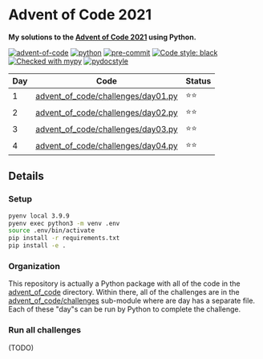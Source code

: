 # Advent of Code 2021

**My solutions to the [Advent of Code 2021](https://adventofcode.com/2021) using Python.**

[![advent-of-code](https://img.shields.io/badge/Advent_of_Code-2021-F80046.svg?style=flat)](https://adventofcode.com)
[![python](https://img.shields.io/badge/Python-3.9-3776AB.svg?style=flat&logo=python&logoColor=white)](https://www.python.org)
[![pre-commit](https://img.shields.io/badge/pre--commit-enabled-brightgreen?logo=pre-commit&logoColor=white)](https://github.com/pre-commit/pre-commit)
[![Code style: black](https://img.shields.io/badge/code%20style-black-000000.svg)](https://github.com/psf/black)
[![Checked with mypy](http://www.mypy-lang.org/static/mypy_badge.svg)](http://mypy-lang.org/)
[![pydocstyle](https://img.shields.io/badge/pydocstyle-enabled-AD4CD3)](http://www.pydocstyle.org/en/stable/)

| Day | Code                                                                     | Status |
| ----| ------------------------------------------------------------------------ | ------ |
| 1   | [advent_of_code/challenges/day01.py](advent_of_code/challenges/day01.py) | ⭐️⭐️   |
| 2   | [advent_of_code/challenges/day02.py](advent_of_code/challenges/day02.py) | ⭐️⭐️   |
| 3   | [advent_of_code/challenges/day03.py](advent_of_code/challenges/day03.py) | ⭐️⭐️   |
| 4   | [advent_of_code/challenges/day04.py](advent_of_code/challenges/day04.py) | ⭐️⭐️   |

## Details

### Setup

```bash
pyenv local 3.9.9
pyenv exec python3 -m venv .env
source .env/bin/activate
pip install -r requirements.txt
pip install -e .
```

### Organization

This repository is actually a Python package with all of the code in the [advent_of_code](./advent_of_code/) directory.
Within there, all of the challenges are in the [advent_of_code/challenges](./advent_of_code/challenges) sub-module where are day has a separate file.
Each of these "day"s can be run by Python to complete the challenge.

### Run all challenges

(TODO)
